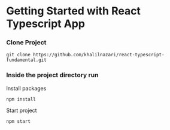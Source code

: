 # Getting Started with React Typescript App

### Clone Project 
```
git clone https://github.com/khalilnazari/react-typescript-fundamental.git
```

### Inside the project directory run 
Install packages 
```
npm install
```

Start project
```
npm start
```
